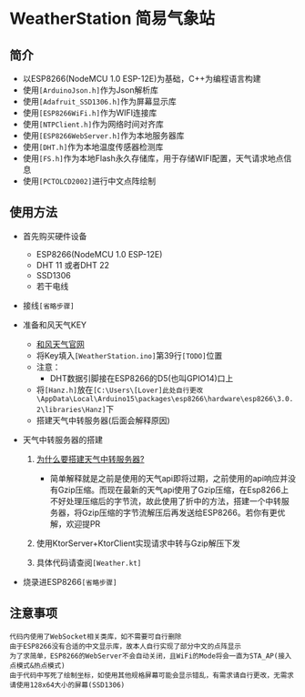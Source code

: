 # WeatherStation 简易气象站

## 简介

- 以ESP8266(NodeMCU 1.0 ESP-12E)为基础，C++为编程语言构建
- 使用```[ArduinoJson.h]```作为Json解析库
- 使用```[Adafruit_SSD1306.h]```作为屏幕显示库
- 使用```[ESP8266WiFi.h]```作为WIFI连接库
- 使用```[NTPClient.h]```作为网络时间对齐库
- 使用```[ESP8266WebServer.h]```作为本地服务器库
- 使用```[DHT.h]```作为本地温度传感器检测库
- 使用```[FS.h]```作为本地Flash永久存储库，用于存储WIFI配置，天气请求地点信息
- 使用```[PCTOLCD2002]```进行中文点阵绘制

## 使用方法

- 首先购买硬件设备

  - ESP8266(NodeMCU 1.0 ESP-12E)
  - DHT 11 或者DHT 22
  - SSD1306
  - 若干电线

- 接线```[省略步骤]```

- 准备和风天气KEY

  - [和风天气官网](https://dev.qweather.com/)
  - 将Key填入```[WeatherStation.ino]```第39行```[TODO]```位置
  - 注意：
    - DHT数据引脚接在ESP8266的D5(也叫GPIO14)口上
  - 将```[Hanz.h]```放在```[C:\Users\[Lover]此处自行更改\AppData\Local\Arduino15\packages\esp8266\hardware\esp8266\3.0.2\libraries\Hanz]```下
  - 搭建天气中转服务器(后面会解释原因)

- 天气中转服务器的搭建

  1. [为什么要搭建天气中转服务器?](https://blog.qweather.com/announce/s6-will-be-shut-down-soon/)
  
        - 简单解释就是之前是使用的天气api即将过期，之前使用的api响应并没有Gzip压缩。而现在最新的天气api使用了Gzip压缩，在Esp8266上不好处理压缩后的字节流，故此使用了折中的方法，搭建一个中转服务器，将Gzip压缩的字节流解压后再发送给ESP8266。若你有更优解，欢迎提PR

  2. 使用KtorServer+KtorClient实现请求中转与Gzip解压下发
  3. 具体代码请查阅```[Weather.kt]```

- 烧录进ESP8266```[省略步骤]```

## 注意事项

    代码内使用了WebSocket相关类库，如不需要可自行删除
    由于ESP8266没有合适的中文显示库，故本人自行实现了部分中文的点阵显示
    为了求简单，ESP8266的WebServer不会自动关闭，且WiFi的Mode将会一直为STA_AP(接入点模式&热点模式)
    由于代码中写死了绘制坐标，如使用其他规格屏幕可能会显示错乱，有需求请自行更改，无需求请使用128x64大小的屏幕(SSD1306)
